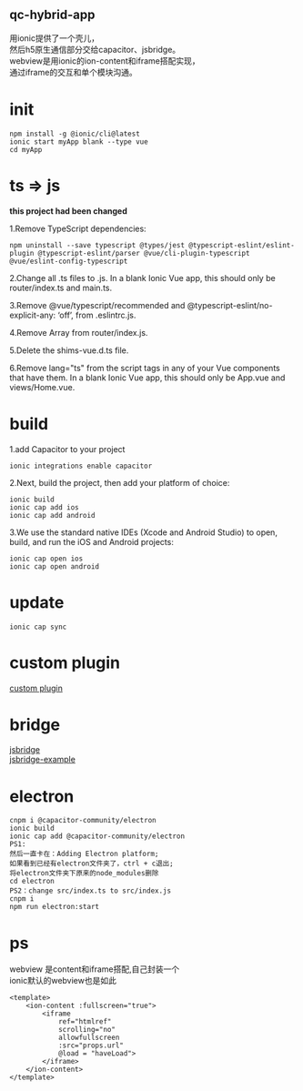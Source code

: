 ## qc-hybrid-app
用ionic提供了一个壳儿，   
然后h5原生通信部分交给capacitor、jsbridge。   
webview是用ionic的ion-content和iframe搭配实现，   
通过iframe的交互和单个模块沟通。


# init

```
npm install -g @ionic/cli@latest
ionic start myApp blank --type vue
cd myApp
```

# ts => js

**this project had been changed** 

1.Remove TypeScript dependencies:
```
npm uninstall --save typescript @types/jest @typescript-eslint/eslint-plugin @typescript-eslint/parser @vue/cli-plugin-typescript @vue/eslint-config-typescript
```

2.Change all .ts files to .js. In a blank Ionic Vue app, this should only be router/index.ts and main.ts.

3.Remove @vue/typescript/recommended and @typescript-eslint/no-explicit-any: ‘off’, from .eslintrc.js.

4.Remove Array<RouteRecordRaw> from router/index.js.

5.Delete the shims-vue.d.ts file.

6.Remove lang="ts" from the script tags in any of your Vue components that have them. In a blank Ionic Vue app, this should only be App.vue and views/Home.vue.


# build

1.add Capacitor to your project
```
ionic integrations enable capacitor
```
2.Next, build the project, then add your platform of choice:

```
ionic build
ionic cap add ios
ionic cap add android
```

3.We use the standard native IDEs (Xcode and Android Studio) to open, build, and run the iOS and Android projects:
```
ionic cap open ios
ionic cap open android
```

# update

```
ionic cap sync
```
  
# custom plugin

[custom plugin](https://github.com/canwhite/qc-capacitor-plugin)


# bridge
[jsbridge](https://juejin.cn/post/6844903885555892232)    
[jsbridge-example](https://github.com/canwhite/jsbridge-example)



# electron

```
cnpm i @capacitor-community/electron
ionic build
ionic cap add @capacitor-community/electron
PS1:
然后一直卡在：Adding Electron platform;
如果看到已经有electron文件夹了，ctrl + c退出;
将electron文件夹下原来的node_modules删除
cd electron
PS2：change src/index.ts to src/index.js
cnpm i
npm run electron:start

```


# ps
webview
是content和iframe搭配,自己封装一个   
ionic默认的webview也是如此

```
<template>  
    <ion-content :fullscreen="true">
        <iframe 
            ref="htmlref"
            scrolling="no" 
            allowfullscreen 
            :src="props.url"
            @load = "haveLoad">
        </iframe>
    </ion-content>
</template>

```